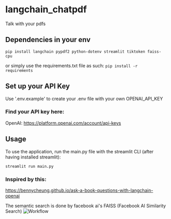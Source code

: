 # langchain_chatpdf
Talk with your pdfs

## Dependencies in your env
`pip install langchain pypdf2 python-dotenv streamlit tiktoken faiss-cpu`

or simply use the requirements.txt file as such:
`pip install -r requirements`

## Set up your API Key
Use '.env.example' to create your .env file with your own OPENAI_API_KEY
### Find your API key here:
OpenAI: https://platform.openai.com/account/api-keys

## Usage
To use the application, run the main.py file with the streamlit CLI (after having installed streamlit):

`streamlit run main.py`
### Inspired by this:
https://bennycheung.github.io/ask-a-book-questions-with-langchain-openai

The semantic search is done by facebook ai's FAISS (Facebook AI Similarity Search)
![Workflow](https://bennycheung.github.io/images/ask-a-book-questions-with-langchain-openai/Ask_Book_Questions_Workflow.jpg)


